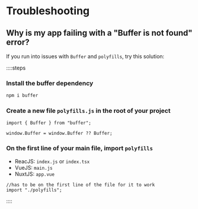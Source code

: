 # Troubleshooting

## Why is my app failing with a "Buffer is not found" error?

If you run into issues with `Buffer` and `polyfills`, try this solution:

::::steps

### Install the buffer dependency

```bash [Bash]
npm i buffer
```

### Create a new file `polyfills.js` in the root of your project

```tsx [TypeScript]
import { Buffer } from "buffer";

window.Buffer = window.Buffer ?? Buffer;
```

### On the first line of your main file, import `polyfills`

- ReacJS: `index.js` or `index.tsx`
- VueJS: `main.js`
- NuxtJS: `app.vue`

```tsx [TypeScript]
//has to be on the first line of the file for it to work
import "./polyfills";
```

::::